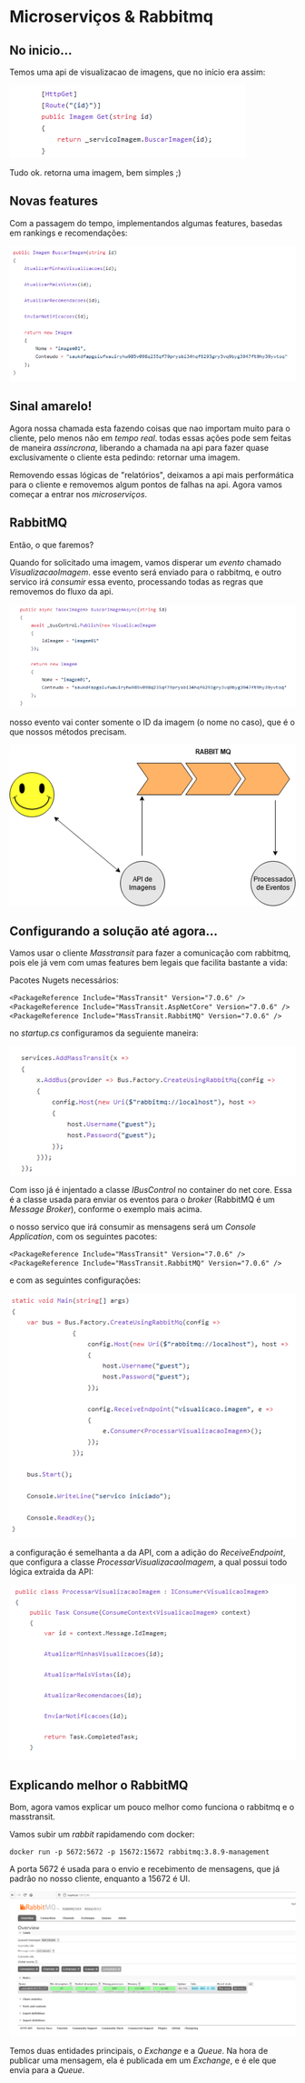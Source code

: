 # Microserviços & Rabbitmq

## No inicio...

Temos uma api de visualizacao de imagens, que no início era assim:

![api](./imagens/buscar-imagem-01.PNG)

Tudo ok. retorna uma imagem, bem simples ;)

## Novas features

Com a passagem do tempo, implementandos algumas features, basedas em rankings e recomendações:

![api](./imagens/buscar-imagem-02.PNG)

## Sinal amarelo!

Agora nossa chamada esta fazendo coisas que nao importam muito para o cliente, pelo menos não em *tempo real*. todas essas ações pode sem feitas de maneira *assincrona*, liberando a chamada na api para fazer quase exclusivamente o cliente esta pedindo: retornar uma imagem.

Removendo essas lógicas de "relatórios", deixamos a api mais performática para o cliente e removemos algum pontos de falhas na api. Agora vamos começar a entrar nos *microserviços*.

## RabbitMQ

Então, o que faremos?

Quando for solicitado uma imagem, vamos disperar um *evento* chamado *VisualizacaoImagem*. esse evento será enviado para o rabbitmq, e outro servico irá *consumir* essa evento, processando todas as regras que removemos do fluxo da api.

![api](./imagens/buscar-imagem-03.PNG)

nosso evento vai conter somente o ID da imagem (o nome no caso), que é o que nossos métodos precisam.

![api](./imagens/rabbitmq-01.PNG)

## Configurando a solução até agora...

Vamos usar o cliente *Masstransit* para fazer a comunicação com rabbitmq, pois ele já vem com umas features bem legais que facilita bastante a vida:

Pacotes Nugets necessários:

```
<PackageReference Include="MassTransit" Version="7.0.6" />
<PackageReference Include="MassTransit.AspNetCore" Version="7.0.6" />
<PackageReference Include="MassTransit.RabbitMQ" Version="7.0.6" />
```

no *startup.cs* configuramos da seguiente maneira:

![api](./imagens/configuracao-01.PNG)

Com isso já é injentado a classe *IBusControl* no container do net core. Essa é a classe usada para enviar os eventos para o *broker* (RabbitMQ é um *Message Broker*), conforme o exemplo mais acima.

o nosso servico que irá consumir as mensagens será um *Console Application*, com os seguintes pacotes:

```
<PackageReference Include="MassTransit" Version="7.0.6" />
<PackageReference Include="MassTransit.RabbitMQ" Version="7.0.6" />
```

e com as seguintes configurações:

![api](./imagens/servico-01.PNG)

a configuração é semelhanta a da API, com a adição do *ReceiveEndpoint*, que configura a classe *ProcessarVisualizacaoImagem*, a qual possui todo lógica extraida da API:

![api](./imagens/servico-02.PNG)

## Explicando melhor o RabbitMQ

Bom, agora vamos explicar um pouco melhor como funciona o rabbitmq e o masstransit.

Vamos subir um *rabbit* rapidamendo com docker:
```
docker run -p 5672:5672 -p 15672:15672 rabbitmq:3.8.9-management
```

A porta 5672 é usada para o envio e recebimento de mensagens, que já padrão no nosso cliente, enquanto a 15672 é UI.

![api](./imagens/rabbitmq-02.PNG)

Temos duas entidades principais, o *Exchange* e a *Queue*. Na hora de publicar uma mensagem, ela é publicada em um *Exchange*, e é ele que envia para a *Queue*.
